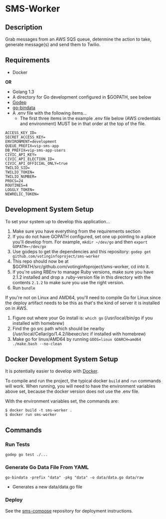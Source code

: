 # SMS-Worker

## Description
Grab messages from an AWS SQS queue, determine the action to take,
generate message(s) and send them to Twilio.

## Requirements

- Docker

**OR**

- Golang 1.3
- A directory for Go development configured in $GOPATH, see below
- [Godep](https://github.com/tools/godep)
- [go-bindata](https://github.com/jteeuwen/go-bindata)
- A .env file with the following items...
    - The first three items in the example .env file below (AWS credentials and
      environment) MUST be in that order at the top of the file.

~~~~
ACCESS_KEY_ID=
SECRET_ACCESS_KEY=
ENVIRONMENT=development
QUEUE_PREFIX=vip-sms-app
DB_PREFIX=vip-sms-app-users
CIVIC_API_KEY=
CIVIC_API_ELECTION_ID=
CIVIC_API_OFFICIAL_ONLY=true
TWILIO_SID=
TWILIO_TOKEN=
TWILIO_NUMBER=
PROCS=24
ROUTINES=4
LOGGLY_TOKEN=
NEWRELIC_TOKEN=
~~~~

## Development System Setup
To set your system up to develop this application...

1. Make sure you have everything from the requirements section
2. If you do not have GOPATH configured, set one up pointing to a place you'll develop from. For example, `mkdir ~/dev/go` and then `export GOPATH=~/dev/go`
3. Use godeps to get the dependencies and this repository: `godep get github.com/votinginfoproject/sms-worker`
4. This repo should now be at $GOPATH/src/github.com/votinginfoproject/sms-worker, cd into it.
5. If you're using RBEnv to manage Ruby versions, make sure you have 2.1.2 installed and drop a .ruby-version file in this directory with the contents `2.1.2` to make sure you use the right version.
6. Run `bundle`

If you're not on Linux and AMD64, you'll need to compile Go for Linux since the deploy artifact needs to be this as that's the kind of server it is installed on in AWS.
1. Figure out where your Go install is: `which go` (/usr/local/bin/go if you installed with homebrew)
2. Find the go src path which should be nearby (/usr/local/Cellar/go/1.4.2/libexec/src if installed with homebrew)
4. Make go for linux/AMD64 by running `GOOS=linux GOARCH=amd64 ./make.bash --no-clean`

## Docker Development System Setup

It is potentially easier to develop with [Docker][docker].

To compile and run the project, the typical docker `build` and `run`
commands will work. When running, you will need to have the
environment variables above set, because the docker version does not
use the .env file.

With the environment variables set, the commands are:

```
$ docker build -t sms-worker .
$ docker run sms-worker
```

[docker]: https://www.docker.com/


## Commands
### Run Tests
~~~~
godep go test ./...
~~~~

### Generate Go Data File From YAML
~~~~
go-bindata -prefix "data" -pkg "data" -o data/data.go data/raw
~~~~

- Generates a new data/data.go file

### Deploy

See the [sms-compose][sms-compose] repository for deployment
instructions.

[sms-compose]: https://github.com/votinginfoproject/sms-compose
